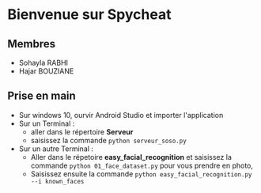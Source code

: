 # Bienvenue sur Spycheat

## Membres

- Sohayla RABHI
- Hajar BOUZIANE

## Prise en main

* Sur windows 10, ourvir Android Studio et importer l'application
* Sur un Terminal :
  * aller dans le répertoire **Serveur** 
  * saisissez la commande ```python serveur_soso.py```
* Sur un autre Terminal :
  * Aller dans le répetoire **easy_facial_recognition** et saisissez la commande ```python 01_face_dataset.py``` pour vous prendre en photo, 
  * Saisissez ensuite la commande ```python easy_facial_recognition.py --i known_faces```
